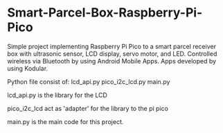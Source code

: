 # Smart-Parcel-Box-Raspberry-Pi-Pico
Simple project implementing Raspberry Pi Pico to a smart parcel receiver box with ultrasonic sensor, LCD display, servo motor, and LED. Controlled wireless via Bluetooth by using Android Mobile Apps. Apps developed by using Kodular.

Python file consist of:
lcd_api.py
pico_i2c_lcd.py
main.py

lcd_api.py is the library for the LCD

pico_i2c_lcd act as 'adapter' for the library to the pi pico

main.py is the main code for this project.
